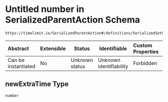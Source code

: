 # Untitled number in SerializedParentAction Schema

```txt
https://timelimit.io/SerializedParentAction#/definitions/SerializedSetCategoryExtraTimeAction/properties/newExtraTime
```




| Abstract            | Extensible | Status         | Identifiable            | Custom Properties | Additional Properties | Access Restrictions | Defined In                                                                                        |
| :------------------ | ---------- | -------------- | ----------------------- | :---------------- | --------------------- | ------------------- | ------------------------------------------------------------------------------------------------- |
| Can be instantiated | No         | Unknown status | Unknown identifiability | Forbidden         | Allowed               | none                | [SerializedParentAction.schema.json\*](SerializedParentAction.schema.json "open original schema") |

## newExtraTime Type

`number`
